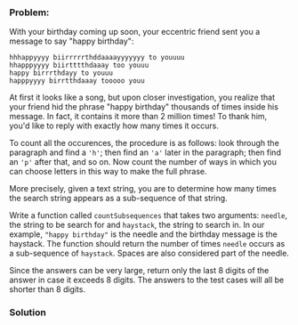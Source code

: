 ### Problem:
<p>With your birthday coming up soon, your eccentric friend sent you a message to say &quot;happy birthday&quot;:</p>
<pre><code>hhhappyyyy biirrrrrthddaaaayyyyyyy to youuuu
hhapppyyyy biirtttthdaaay too youuu
happy birrrthdayy to youuu
happpyyyy birrtthdaaay tooooo youu</code></pre><p>At first it looks like a song, but upon closer investigation, you realize that your friend hid the phrase &quot;happy birthday&quot; thousands of times inside his message. In fact, it contains it more than 2 million times! To thank him, you&apos;d like to reply with exactly how many times it occurs.</p>
<p>To count all the occurences, the procedure is as follows: look through the paragraph and find a <code>&apos;h&apos;</code>; then find an <code>&apos;a&apos;</code> later in the paragraph; then find an <code>&apos;p&apos;</code> after that, and so on. Now count the number of ways in which you can choose letters in this way to make the full phrase.</p>
<p>More precisely, given a text string, you are to determine how many times the search string appears as a sub-sequence of that string.</p>
<p>Write a function called <code>countSubsequences</code> that takes two arguments: <code>needle</code>, the string to be search for and <code>haystack</code>, the string to search in. In our example, <code>&quot;happy birthday&quot;</code> is the needle and the birthday message is the haystack. The function should return the number of times <code>needle</code> occurs as a sub-sequence of <code>haystack</code>.  Spaces are also considered part of the needle.</p>
<p>Since the answers can be very large, return only the last 8 digits of the answer in case it exceeds 8 digits. The answers to the test cases will all be shorter than 8 digits.</p>

### Solution